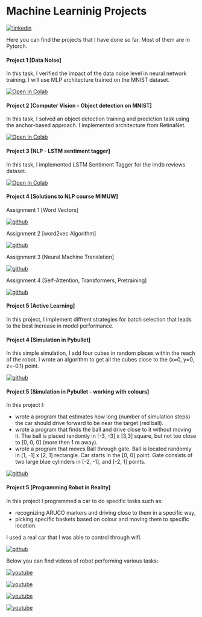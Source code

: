 # Machine Learninig Projects

[![linkedin](https://img.shields.io/badge/LinkedIn-0077B5?style=for-the-badge&logo=linkedin&logoColor=white)](www.linkedin.com/in/karol-pustelnik-10667b1a6)

Here you can find the projects that I have done so far. Most of them are in Pytorch.

#### Project 1 [Data Noise]

In this task, I verified the impact of the data noise level in neural network training.
I will use MLP architecture trained on the MNIST dataset.

[![Open In Colab](https://colab.research.google.com/assets/colab-badge.svg)](https://colab.research.google.com/github/karolpustelnik/Machine_Learning_Projects/blob/main/Karol_Pustelnik_Homework_1_DNN-2.ipynb)



#### Project 2 [Computer Vision - Object detection on MNIST]

In this task, I solved an object detection training and prediction task using the anchor-based approach. I implemented architecture from RetinaNet.

[![Open In Colab](https://colab.research.google.com/assets/colab-badge.svg)](https://colab.research.google.com/github/karolpustelnik/Machine_Learning_Projects/blob/main/Karol_Pustelnik_Assignment_2_RetinaMNIST_with_rotations-2.ipynb)

#### Project 3 [NLP - LSTM sentiment tagger]

In this task, I implemented LSTM Sentiment Tagger for the imdb reviews dataset.

[![Open In Colab](https://colab.research.google.com/assets/colab-badge.svg)](https://colab.research.google.com/github/karolpustelnik/Machine_Learning_Projects/blob/main/Karol_Pustelnik_Homework_RNN_student_version_4.ipynb)


#### Project 4 [Solutions to NLP course MIMUW]

Assignment 1 [Word Vectors]

[![github](https://img.shields.io/badge/GitHub-100000?style=for-the-badge&logo=github&logoColor=white)](https://github.com/karolpustelnik/Machine_Learning_Projects/tree/main/NLP/Practical_1)

Assignment 2 [word2vec Algorithm]

[![github](https://img.shields.io/badge/GitHub-100000?style=for-the-badge&logo=github&logoColor=white)](https://github.com/karolpustelnik/Machine_Learning_Projects/tree/main/NLP/Practical_2)

Assignment 3 [Neural Machine Translation]

[![github](https://img.shields.io/badge/GitHub-100000?style=for-the-badge&logo=github&logoColor=white)](https://github.com/karolpustelnik/Machine_Learning_Projects/tree/main/NLP/Practical_3)

Assignment 4 [Self-Attention, Transformers, Pretraining]

[![github](https://img.shields.io/badge/GitHub-100000?style=for-the-badge&logo=github&logoColor=white)](https://github.com/karolpustelnik/Machine_Learning_Projects/tree/main/NLP/Practical_4)

#### Project 5 [Active Learning]

In this project, I implement diffrent strategies for batch selection that leads to the best increase in model performance.


#### Project 4 [Simulation in Pybullet]

In this simple simulation, I add four cubes in random places within the reach of the robot. I wrote an algorithm to get all the cubes close to the (x=0, y=0, z=-0.1) point.

[![github](https://img.shields.io/badge/GitHub-100000?style=for-the-badge&logo=github&logoColor=white)](https://github.com/karolpustelnik/Machine_Learning_Projects/tree/main/Robot%20Control/simulation_pybullet)


#### Project 5 [Simulation in Pybullet - working with colours]
In this project I: 
- wrote a program that estimates how long (number of simulation steps) the car should drive forward to be near the target (red ball).
- wrote a program that finds the ball and drive close to it without moving it. The ball is placed randomly in [-3, -3] x [3,3] square, but not too close to [0, 0, 0] (more then 1 m away).
- wrote a program that moves Ball through gate. Ball is located randomly in [1, -1] x [2, 1] rectangle. Car starts in the [0, 0] point. Gate consists of two large blue cylinders in [-2, -1], and [-2, 1] points.

[![github](https://img.shields.io/badge/GitHub-100000?style=for-the-badge&logo=github&logoColor=white)](https://github.com/karolpustelnik/Machine_Learning_Projects/tree/main/Robot%20Control/working_with_colours)

#### Project 5 [Programming Robot in Reality]

In this project I programmed a car to do specific tasks such as:
- recognizing ARUCO markers and driving close to them in a specific way,
- picking specific baskets based on colour and moving them to specific location.

I used a real car that I was able to control through wifi.

[![github](https://img.shields.io/badge/GitHub-100000?style=for-the-badge&logo=github&logoColor=white)](https://github.com/karolpustelnik/Machine_Learning_Projects/tree/main/Robot%20Control/robot_in_reality)

Below you can find videos of robot performing various tasks:


[![youtube](https://img.shields.io/badge/YouTube-FF0000?style=for-the-badge&logo=youtube&logoColor=white)](https://youtu.be/pBglKEgaOJo)

[![youtube](https://img.shields.io/badge/YouTube-FF0000?style=for-the-badge&logo=youtube&logoColor=white)](https://youtu.be/w80S7h89ZLc)

[![youtube](https://img.shields.io/badge/YouTube-FF0000?style=for-the-badge&logo=youtube&logoColor=white)](https://youtu.be/ol3Zm4MJ76w)

[![youtube](https://img.shields.io/badge/YouTube-FF0000?style=for-the-badge&logo=youtube&logoColor=white)](https://youtu.be/yO9NkLV9JnY)




